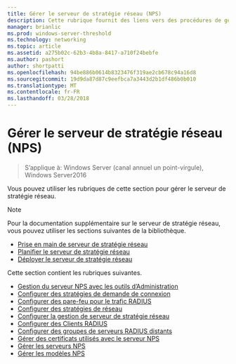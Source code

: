 ```yaml
---
title: Gérer le serveur de stratégie réseau (NPS)
description: Cette rubrique fournit des liens vers des procédures de gestion pour le serveur NPS dans Windows Server2016 et inclut des liens vers des informations supplémentaires sur le serveur NPS.
manager: brianlic
ms.prod: windows-server-threshold
ms.technology: networking
ms.topic: article
ms.assetid: a275b02c-62b3-4b8a-8417-a710f24bebfe
ms.author: pashort
author: shortpatti
ms.openlocfilehash: 94be886b0614b8323476f319ae2cb678c94a16d8
ms.sourcegitcommit: 19d9da87d87c9eefbca7a3443d2b1df486b0b010
ms.translationtype: MT
ms.contentlocale: fr-FR
ms.lasthandoff: 03/28/2018
---
```

# <a name="manage-network-policy-server-nps"></a>Gérer le serveur de stratégie réseau (NPS)

>S’applique à: Windows Server (canal annuel un point-virgule), Windows Server2016

Vous pouvez utiliser les rubriques de cette section pour gérer le serveur de stratégie réseau.  
  
>[!NOTE]
>Pour la documentation supplémentaire sur le serveur de stratégie réseau, vous pouvez utiliser les sections suivantes de la bibliothèque.  
>- [Prise en main de serveur de stratégie réseau](nps-getstart-top.md)
>- [Planifier le serveur de stratégie réseau](nps-plan-top.md)
>- [Déployer le serveur de stratégie réseau](nps-deploy.md)  
  
Cette section contient les rubriques suivantes.  
  
- [Gestion du serveur NPS avec les outils d’Administration](nps-admintools.md)
- [Configurer des stratégies de demande de connexion](nps-crp-configure.md)
- [Configurer des pare-feu pour le trafic RADIUS](nps-firewalls-configure.md)
- [Configurer des stratégies de réseau](nps-np-configure.md)
- [Configurer la gestion de serveur de stratégie réseau](nps-accounting-configure.md)
- [Configurer des Clients RADIUS](nps-radius-clients-configure.md)
- [Configurer des groupes de serveurs RADIUS distants](nps-crp-rrsg-configure.md)
- [Gérer des certificats utilisés avec le serveur NPS](nps-manage-certificates.md)
- [Gérer les serveurs NPS](nps-manage-servers.md)
- [Gérer les modèles NPS](nps-manage-templates.md)

